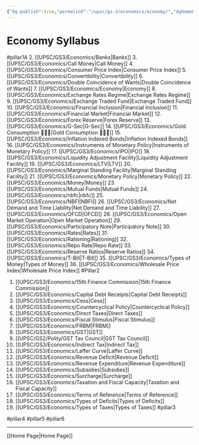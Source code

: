 ```yaml
---
{"dg-publish":true,"permalink":"/upsc/gs-3/economics/economy/","dgHomeLink":true,"dgPassFrontmatter":false}
---
```


# Economy Syllabus 


#pillar1A 
2. [[UPSC/GS3/Economics/Banks|Banks]]
3. [[UPSC/GS3/Economics/Call Money|Call Money]]
4. [[UPSC/GS3/Economics/Consumer Price Index|Consumer Price Index]]
5. [[UPSC/GS3/Economics/Convertibility|Convertibility]]
6. [[UPSC/GS3/Economics/Double Coincidence of Wants|Double Coincidence of Wants]]
7. [[UPSC/GS3/Economics/Economy|Economy]]
8. [[UPSC/GS3/Economics/Exchange Rates Regime|Exchange Rates Regime]]
9. [[UPSC/GS3/Economics/Exchange Traded Fund|Exchange Traded Fund]]
10. [[UPSC/GS3/Economics/Financial Inclusion|Financial Inclusion]]
11. [[UPSC/GS3/Economics/Financial Market|Financial Market]]
12. [[UPSC/GS3/Economics/Forex Reserve|Forex Reserve]]
13. [[UPSC/GS3/Economics/G-Sec|G-Sec]]
14. [[UPSC/GS3/Economics/Gold Consumption 🙋🏽‍♂️|Gold Consumption 🙋🏽‍♂️]]
15. [[UPSC/GS3/Economics/Inflation Indexed Bonds|Inflation Indexed Bonds]]
16. [[UPSC/GS3/Economics/Instruments of Monetary Policy|Instruments of Monetary Policy]]
17. [[UPSC/GS3/Economics/IPO|IPO]]
18. [[UPSC/GS3/Economics/Liquidity Adjustment Facility|Liquidity Adjustment Facility]]
19. [[UPSC/GS3/Economics/LTV|LTV]]
20. [[UPSC/GS3/Economics/Marginal Standing Facility|Marginal Standing Facility]]
21. [[UPSC/GS3/Economics/Monetary Policy|Monetary Policy]]
22. [[UPSC/GS3/Economics/Money|Money]]
23. [[UPSC/GS3/Economics/Mutual Funds|Mutual Funds]]
24. [[UPSC/GS3/Economics/nbfc|nbfc]]
25. [[UPSC/GS3/Economics/NBFI|NBFI]]
26. [[UPSC/GS3/Economics/Net Demand and Time Liability|Net Demand and Time Liability]]
27. [[UPSC/GS3/Economics/OFCD|OFCD]]
28. [[UPSC/GS3/Economics/Open Market Operation|Open Market Operation]]
29. [[UPSC/GS3/Economics/Participatory Note|Participatory Note]]
30. [[UPSC/GS3/Economics/Rates|Rates]]
31. [[UPSC/GS3/Economics/Rationing|Rationing]]
32. [[UPSC/GS3/Economics/Repo Rate|Repo Rate]]
33. [[UPSC/GS3/Economics/Reserve Ratios|Reserve Ratios]]
34. [[UPSC/GS3/Economics/T-Bill|T-Bill]]
35. [[UPSC/GS3/Economics/Types of Money|Types of Money]]
36. [[UPSC/GS3/Economics/Wholesale Price Index|Wholesale Price Index]]
#Pillar2 
1. [[UPSC/GS3/Economics/15th Finance Commission|15th Finance Commission]]
3. [[UPSC/GS3/Economics/Capital Debt Receipts|Capital Debt Receipts]]
4. [[UPSC/GS3/Economics/Cess|Cess]]
5. [[UPSC/GS3/Economics/Countercyclical Policy|Countercyclical Policy]]
6. [[UPSC/GS3/Economics/Direct Taxes|Direct Taxes]]
8. [[UPSC/GS3/Economics/Fiscal Stimulus|Fiscal Stimulus]]
9. [[UPSC/GS3/Economics/FRBM|FRBM]]
10. [[UPSC/GS3/Economics/GST|GST]]
11. [[UPSC/GS2/Polity/GST Tax Council|GST Tax Council]]
12. [[UPSC/GS3/Economics/Indirect Tax|Indirect Tax]]
13. [[UPSC/GS3/Economics/Laffer Curve|Laffer Curve]]
14. [[UPSC/GS3/Economics/Revenue Deficit|Revenue Deficit]]
15. [[UPSC/GS3/Economics/Revenue Expenditure|Revenue Expenditure]]
16. [[UPSC/GS3/Economics/Subsidies|Subsidies]]
17. [[UPSC/GS3/Economics/Surcharge|Surcharge]]
18. [[UPSC/GS3/Economics/Taxation and Fiscal Capacity|Taxation and Fiscal Capacity]]
19. [[UPSC/GS3/Economics/Terms of Reference|Terms of Reference]]
20. [[UPSC/GS3/Economics/Types of Deficits|Types of Deficits]]
21. [[UPSC/GS3/Economics/Types of Taxes|Types of Taxes]]
#pillar3 

#pillar4 
#pillar5 
#pillar6

---

[[Home Page|Home Page]]